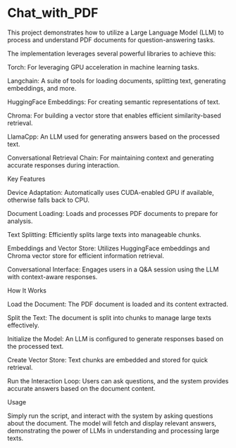 # Chat_with_PDF
This project demonstrates how to utilize a Large Language Model (LLM) to process and understand PDF documents for question-answering tasks.

The implementation leverages several powerful libraries to achieve this:

Torch: For leveraging GPU acceleration in machine learning tasks.

Langchain: A suite of tools for loading documents, splitting text, generating embeddings, and more.

HuggingFace Embeddings: For creating semantic representations of text.

Chroma: For building a vector store that enables efficient similarity-based retrieval.

LlamaCpp: An LLM used for generating answers based on the processed text.

Conversational Retrieval Chain: For maintaining context and generating accurate responses during interaction.


Key Features

Device Adaptation: Automatically uses CUDA-enabled GPU if available, otherwise falls back to CPU.

Document Loading: Loads and processes PDF documents to prepare for analysis.

Text Splitting: Efficiently splits large texts into manageable chunks.

Embeddings and Vector Store: Utilizes HuggingFace embeddings and Chroma vector store for efficient information retrieval.

Conversational Interface: Engages users in a Q&A session using the LLM with context-aware responses.


How It Works

Load the Document: The PDF document is loaded and its content extracted.

Split the Text: The document is split into chunks to manage large texts effectively.

Initialize the Model: An LLM is configured to generate responses based on the processed text.

Create Vector Store: Text chunks are embedded and stored for quick retrieval.

Run the Interaction Loop: Users can ask questions, and the system provides accurate answers based on the document content.


Usage

Simply run the script, and interact with the system by asking questions about the document. The model will fetch and display relevant answers, demonstrating the power of LLMs in understanding and processing large texts.
